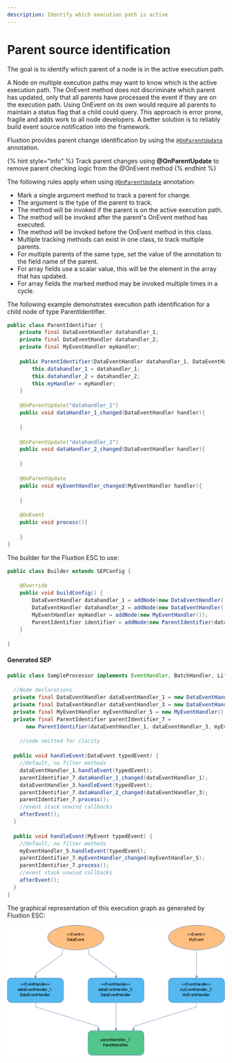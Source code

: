 ```yaml
---
description: Identify which execution path is active
---
```


# Parent source identification

The goal is to identify which parent of a node is in the active execution path.

A Node on multiple execution paths may want to know which is the active execution path. The OnEvent method does not discriminate which parent has updated, only that all parents have processed the event if they are on the execution path. Using OnEvent on its own would require all parents to maintain a status flag that a child could query. This approach is error prone, fragile and adds work to all node developers. A better solution is to reliably build event source notification into the framework. 

Fluxtion provides parent change identification by using the  [`@OnParentUpdate`](https://github.com/v12technology/fluxtion/blob/master/builder/src/main/java/com/fluxtion/api/annotations/OnParentUpdate.java) annotation. 

{% hint style="info" %}
Track parent changes using **@OnParentUpdate** to remove parent checking logic from the @OnEvent method
{% endhint %}

The following rules apply when using [`@OnParentUpdate`](https://github.com/v12technology/fluxtion/blob/master/builder/src/main/java/com/fluxtion/api/annotations/OnParentUpdate.java) annotation:

* Mark a single argument method to track a parent for change. 
* The argument is the type of the parent to track.
* The method will be invoked if the parent is on the active execution path.
* The method will be invoked after the parent's OnEvent method has executed.
* The method will be invoked before the OnEvent method in this class.
* Multiple tracking methods can exist in one class, to track multiple parents.
* For multiple parents of the same type, set the value of the annotation to the field name of the parent.
* For array fields use a scalar value, this will be the element in the array that has updated.
* For array fields the marked method may be invoked multiple times in a cycle.

The following example demonstrates execution path identification for a child node of type ParentIdentifier.

```java
public class ParentIdentifier {
    private final DataEventHandler datahandler_1;
    private final DataEventHandler datahandler_2;
    private final MyEventHandler myHandler;

    public ParentIdentifier(DataEventHandler datahandler_1, DataEventHandler datahandler_2, MyEventHandler myHandler) {
        this.datahandler_1 = datahandler_1;
        this.datahandler_2 = datahandler_2;
        this.myHandler = myHandler;
    }
    
    @OnParentUpdate("datahandler_1")
    public void dataHandler_1_changed(DataEventHandler handler){
        
    }
    
    @OnParentUpdate("datahandler_2")
    public void dataHandler_2_changed(DataEventHandler handler){
        
    }
    
    @OnParentUpdate
    public void myEventHandler_changed(MyEventHandler handler){
        
    }
    
    @OnEvent
    public void process(){
        
    }
}
```

The builder for the Fluxtion ESC to use:

```java
public class Builder extends SEPConfig {

    @Override
    public void buildConfig() {
        DataEventHandler datahandler_1 = addNode(new DataEventHandler());
        DataEventHandler datahandler_2 = addNode(new DataEventHandler());
        MyEventHandler myHandler = addNode(new MyEventHandler());
        ParentIdentifier identifier = addNode(new ParentIdentifier(datahandler_1, datahandler_2, myHandler));
    }

}
```

#### Generated SEP

```java
public class SampleProcessor implements EventHandler, BatchHandler, Lifecycle {

  //Node declarations
  private final DataEventHandler dataEventHandler_1 = new DataEventHandler();
  private final DataEventHandler dataEventHandler_3 = new DataEventHandler();
  private final MyEventHandler myEventHandler_5 = new MyEventHandler();
  private final ParentIdentifier parentIdentifier_7 =
      new ParentIdentifier(dataEventHandler_1, dataEventHandler_3, myEventHandler_5);

    //code omitted for clarity

  public void handleEvent(DataEvent typedEvent) {
    //Default, no filter methods
    dataEventHandler_1.handleEvent(typedEvent);
    parentIdentifier_7.dataHandler_1_changed(dataEventHandler_1);
    dataEventHandler_3.handleEvent(typedEvent);
    parentIdentifier_7.dataHandler_2_changed(dataEventHandler_3);
    parentIdentifier_7.process();
    //event stack unwind callbacks
    afterEvent();
  }

  public void handleEvent(MyEvent typedEvent) {
    //Default, no filter methods
    myEventHandler_5.handleEvent(typedEvent);
    parentIdentifier_7.myEventHandler_changed(myEventHandler_5);
    parentIdentifier_7.process();
    //event stack unwind callbacks
    afterEvent();
  }
}

```

 The graphical representation of this execution graph as generated by Fluxtion ESC:

![SEP with parent identification](../../.gitbook/assets/sampleprocessor%20%284%29.png)

